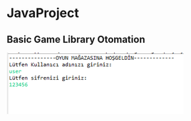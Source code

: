 # JavaProject
## Basic Game Library Otomation

![login page](https://github.com/EnescanAkyuz/JavaProject/blob/main/Ekran%20g%C3%B6r%C3%BCnt%C3%BCs%C3%BC%202022-06-15%20181740.png)
